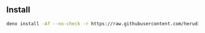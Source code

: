 ## Install

```bash
deno install -Af --no-check -r https://raw.githubusercontent.com/herudi/maze/dev-0.0.7/maze.ts
```

